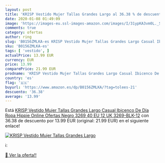```yaml
---
layout: post
title: 'KRISP Vestido Mujer Tallas Grandes Largo al 36.38 % de descuento'
date: 2020-01-08 01:49:09
image: 'https://images-eu.ssl-images-amazon.com/images/I/31ypKA3vm0L._SL200_.jpg'
comments: true
category: ofertas
author: ring
slug: 'B0156ZMLKA-es KRISP Vestido Mujer Tallas Grandes Largo Casual Ibicenco...'
sku: 'B0156ZMLKA-es'
tags: [ 'vestido', ]
actualPrice: 13.99 EUR
currency: EUR
price: 13.99
comparePrice: 21.99 EUR
prodname: 'KRISP Vestido Mujer Tallas Grandes Largo Casual Ibicenco De Día Ropa Hippie Online Ofertas   Negro  3269   40 EU  12 UK    3269-BLK-12'
country: 'es'
flag: '🇪🇸'
buyurl: 'https://www.amazon.es/dp/B0156ZMLKA/?tag=tolees-21'
descuento: '36.38'
average: '13.99'
---
```


Está [KRISP Vestido Mujer Tallas Grandes Largo Casual Ibicenco De Día Ropa Hippie Online Ofertas   Negro  3269   40 EU  12 UK    3269-BLK-12](https://www.amazon.es/dp/B0156ZMLKA/?tag=tolees-21) con 36.38 de descuento por 13.99 EUR (original: 21.99 EUR) en el siguiente enlace!

[![KRISP Vestido Mujer Tallas Grandes Largo](https://images-eu.ssl-images-amazon.com/images/I/31ypKA3vm0L._SL200_.jpg)](https://www.amazon.es/dp/B0156ZMLKA/?tag=tolees-21)

ℹ️:


[🛒 Ver la oferta!!](https://www.amazon.es/dp/B0156ZMLKA/?tag=tolees-21)
